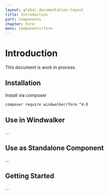 ```yaml
---
layout: global.documentation-layout
title: Introduction
part: Components
chapter: Form
menu: components/form
---
```


# Introduction

This document is work in process.

## Installation

Install via composer

```bash
composer require windwalker/form ^4.0
```

## Use in Windwalker

...

## Use as Standalone Component

...

## Getting Started

...
